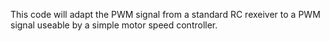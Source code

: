 This code will adapt the PWM signal from a standard RC rexeiver to a PWM signal useable by a simple motor speed controller.  
